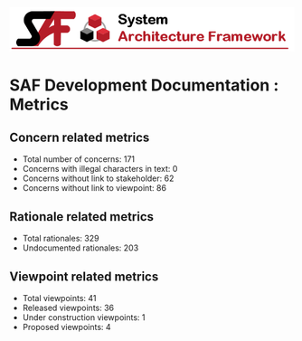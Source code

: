 ![System Architecture Framework](diagrams/Banner_SAF.png)
# SAF Development Documentation : Metrics
## Concern related metrics
 * Total number of concerns: 171
 * Concerns with illegal characters in text: 0
 * Concerns without link to stakeholder: 62
 * Concerns without link to viewpoint: 86
## Rationale related metrics
 * Total rationales: 329
 * Undocumented rationales: 203
## Viewpoint related metrics
 * Total viewpoints: 41
 * Released viewpoints: 36
 * Under construction viewpoints: 1
 * Proposed viewpoints: 4
